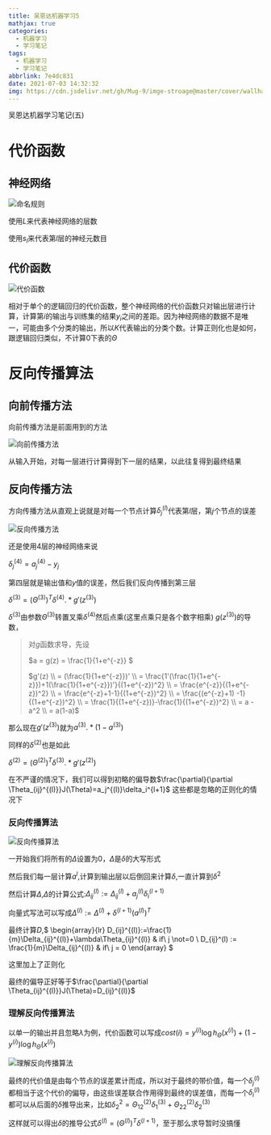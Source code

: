 ```yaml
---
title: 吴恩达机器学习5
mathjax: true
categories:
  - 机器学习
  - 学习笔记
tags:
  - 机器学习
  - 学习笔记
abbrlink: 7e4dc831
date: 2021-07-03 14:32:32
img: https://cdn.jsdelivr.net/gh/Mug-9/imge-stroage@master/cover/wallhaven-k7zv97.2u8spfxicri0.jpg
---
```


吴恩达机器学习笔记(五)

<!--less-->

# 代价函数

## 神经网络

![命名规则](https://cdn.jsdelivr.net/gh/Mug-9/imge-stroage@master/Andrew-ML/image-20210704195854656.2lsjkjwd5e80.png)

使用$L$来代表神经网络的层数

使用$s_l$来代表第$l$层的神经元数目

## 代价函数

![代价函数](https://cdn.jsdelivr.net/gh/Mug-9/imge-stroage@master/Andrew-ML/image-20210704200652152.6e3sjb675mo0.png)

相对于单个的逻辑回归的代价函数，整个神经网络的代价函数只对输出层进行计算，计算第$i$的输出与训练集的结果$y_i$之间的差距。因为神经网络的数据不是唯一，可能由多个分类的输出，所以$K$代表输出的分类个数。计算正则化也是如何，跟逻辑回归类似，不计算0下表的$\Theta$

# 反向传播算法

## 向前传播方法

向前传播方法是前面用到的方法

![向前传播方法](https://cdn.jsdelivr.net/gh/Mug-9/imge-stroage@master/Andrew-ML/image-20210704201536262.33e5qpshz1o0.png)

从输入开始，对每一层进行计算得到下一层的结果，以此往复得到最终结果

## 反向传播方法

方向传播方法从直观上说就是对每一个节点计算$\delta_j^{(l)}$代表第$l$层，第$j$个节点的误差

![反向传播方法](https://cdn.jsdelivr.net/gh/Mug-9/imge-stroage@master/Andrew-ML/image-20210704205325691.3i6ni2tf3u40.png)

还是使用4层的神经网络来说

$\delta_j^{(4)}=a_j^{(4)}-y_j$

第四层就是输出值和$y$值的误差，然后我们反向传播到第三层

$\delta^{(3)}=(\Theta^{(3)})^T\delta^{(4)} .* g'(z^{(3)})$

$\delta^{(3)}$由参数$\Theta^{(3)}$转置叉乘$\delta^{(4)}$然后点乘(这里点乘只是各个数字相乘) $g(z^{(3)})$的导数，

>对$g$函数求导，先设
>
>$a = g(z) = \frac{1}{1+e^{-z}} $
>
>$g'(z) \\ = (\frac{1}{1+e^{-z}})' \\ = \frac{1'(\frac{1}{1+e^{-z}})+1(\frac{1}{1+e^{-z}})'}{(1+e^{-z})^2} \\ = \frac{e^{-z}}{(1+e^{-z})^2} \\ = \frac{e^{-z}+1-1}{(1+e^{-z})^2} \\ = \frac{(e^{-z}+1) -1}{(1+e^{-z})^2} \\ = \frac{1}{(1+e^{-z})}-\frac{1}{(1+e^{-z})^2} \\ = a - a^2 \\ = a(1-a)$

那么现在$g'(z^{(3)})$就为$a^{(3)}.*(1-a^{(3)})$

同样的$\delta^{(2)}$也是如此

$\delta^{(2)}=(\Theta^{(2)})^T\delta^{(3)} .* g'(z^{(2)})$

在不严谨的情况下，我们可以得到初略的偏导数$\frac{\partial}{\partial \Theta_{ij}^{(l)}}J(\Theta)=a_j^{(l)}\delta_i^{l+1}$ 这些都是忽略的正则化的情况下

### 反向传播算法

![反向传播算法](https://cdn.jsdelivr.net/gh/Mug-9/imge-stroage@master/Andrew-ML/image-20210704205722145.5eidr8is6h00.png)

一开始我们将所有的$\Delta$设置为0，$\Delta$是$\delta$的大写形式

然后我们每一层计算$a^{l}$,计算到输出层以后倒回来计算$\delta$,一直计算到$\delta^2$

然后计算$\Delta$,$\Delta$的计算公式:$\Delta_{ij}^{(l)}:=\Delta_{ij}^{(l)}+a_j^{(l)}\delta_i^{(l+1)}$

向量式写法可以写成$\Delta^{(l)}:=\Delta^{(l)}+\delta^{(l+1)}(a^{(l)})^T$

最终计算$D$,$  \begin{array}{lr} D_{ij}^{(l)}:=\frac{1}{m}\Delta_{ij}^{(l)}+\lambda\Theta_{ij}^{(l)}  & if\ j \not=0 \\ D_{ij}^(l) := \frac{1}{m}\Delta_{ij}^{(l)} & if\ j = 0 \end{array} $

这里加上了正则化

最终的偏导正好等于$\frac{\partial}{\partial \Theta_{ij}^{(l)}}J(\Theta)=D_{ij}^{(l)}$

### 理解反向传播算法

以单一的输出并且忽略$\lambda$为例，代价函数可以写成$cost(i)=y^{(i)}\log h_{\Theta}(x^{(i)})+(1-y^{(i)})\log h_{\Theta}(x^{(i)})$

![理解反向传播算法](https://cdn.jsdelivr.net/gh/Mug-9/imge-stroage@master/Andrew-ML/image-20210704212854863.47c4lnlvmdy0.png)

最终的代价值是由每个节点的误差累计而成，所以对于最终的带价值，每一个$\delta_j^{(l)}$都相当于这个代价的偏导，由这些误差联合作用得到最终的误差值，而每一个$\delta_{i}^{(l)}$都可以从后面的$\delta$推导出来，比如$\delta_2^{2}=\Theta_{12}^{(2)}\delta_{1}^{(3)}+\Theta_{22}^{(2)}\delta^{(3)}_2$

这样就可以得出$\delta$的推导公式$\delta^{(l)}=(\Theta^{(l)})^T\delta^{(l+1)}$，至于那么求导暂时没搞懂

